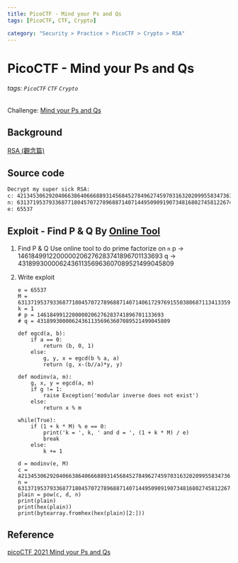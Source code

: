 ```yaml
---
title: PicoCTF - Mind your Ps and Qs
tags: [PicoCTF, CTF, Crypto]

category: "Security > Practice > PicoCTF > Crypto > RSA"
---
```


# PicoCTF - Mind your Ps and Qs
###### tags: `PicoCTF` `CTF` `Crypto`
Challenge: [Mind your Ps and Qs](https://play.picoctf.org/practice/challenge/162?category=2&page=1)

## Background
[RSA (觀念篇) ](https://ithelp.ithome.com.tw/articles/10250721)

## Source code
```txt
Decrypt my super sick RSA:
c: 421345306292040663864066688931456845278496274597031632020995583473619804626233684
n: 631371953793368771804570727896887140714495090919073481680274581226742748040342637
e: 65537
```
## Exploit - Find P & Q By [Online Tool](https://www.alpertron.com/ECM.HTM)
1. Find P & Q
Use online tool to do prime factorize on `n`
p $\to$ 1461849912200000206276283741896701133693
q $\to$ 431899300006243611356963607089521499045809

2. Write exploit
    ```python!
    e = 65537
    M = 631371953793368771804570727896887140714061729769155038068711341335911329840163136
    k = 1
    # p = 1461849912200000206276283741896701133693
    # q = 431899300006243611356963607089521499045809

    def egcd(a, b):
        if a == 0:
            return (b, 0, 1)
        else:
            g, y, x = egcd(b % a, a)
            return (g, x-(b//a)*y, y)

    def modinv(a, m):
        g, x, y = egcd(a, m)
        if g != 1:
            raise Exception('modular inverse does not exist')
        else:
            return x % m

    while(True):
        if (1 + k * M) % e == 0:
            print('k = ', k, ' and d = ', (1 + k * M) / e)
            break
        else:
            k += 1

    d = modinv(e, M)
    c = 421345306292040663864066688931456845278496274597031632020995583473619804626233684
    n = 631371953793368771804570727896887140714495090919073481680274581226742748040342637
    plain = pow(c, d, n)
    print(plain)
    print(hex(plain))
    print(bytearray.fromhex(hex(plain)[2:]))
    ```

## Reference
[picoCTF 2021 Mind your Ps and Qs](https://youtu.be/-ixz-2gi9r0)
